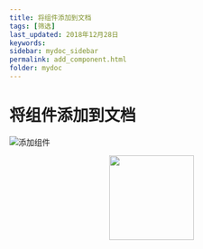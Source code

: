 ```yaml
---
title: 将组件添加到文档
tags: [筛选]
last_updated: 2018年12月28日
keywords: 
sidebar: mydoc_sidebar
permalink: add_component.html
folder: mydoc
---
```

# 将组件添加到文档
![添加组件](https://datafor123.github.io/images/add_components/1.gif)

<div align=center><img width = '150' height ='150' src ="https://datafor123.github.io/images/add_components/1.gif"/></div>

